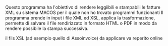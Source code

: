 Questo programma ha l'obiettivo di rendere leggiibili e stampabili le fatture XML su sistema MACOS per il quale non ho trovato programmi funzionanti
Il programma prende in input i file XML ed XSL, applica la trasformazione, permette di salvare il file rendirizzato in formato HTML o PDF in modo da rendere possibile la stampa successiva. 

il fils XSL (ad esempio quello di Assoinvoice) da applicare va reperito online 
